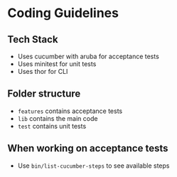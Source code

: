 # Coding Guidelines

## Tech Stack

- Uses cucumber with aruba for acceptance tests
- Uses minitest for unit tests
- Uses thor for CLI

## Folder structure

- `features` contains acceptance tests
- `lib` contains the main code
- `test` contains unit tests

## When working on acceptance tests

- Use `bin/list-cucumber-steps` to see available steps
